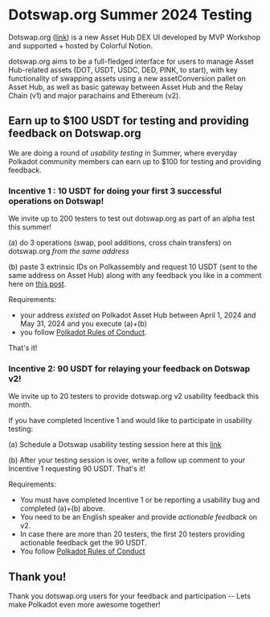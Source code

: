 # Dotswap.org Summer 2024 Testing 

Dotswap.org ([link](https://dotswap.org)) is a new Asset Hub DEX UI developed by MVP Workshop and supported + hosted by Colorful Notion.  

dotswap.org aims to be a full-fledged interface for users to manage Asset Hub-related assets (DOT, USDT, USDC, DED, PINK, to start), with key functionality of swapping assets using a new assetConversion pallet on Asset Hub, as well as basic gateway between Asset Hub and the Relay Chain (v1) and major parachains and Ethereum (v2). 

## Earn up to $100 USDT for testing and providing feedback on Dotswap.org

We are doing a round of *usability testing* in Summer, where everyday Polkadot community members can earn up to $100 for testing and providing feedback.

### Incentive 1 : 10 USDT for doing your first 3 successful operations on Dotswap!

We invite up to 200 testers to test out dotswap.org as part of an alpha test this summer!

(a) do 3 operations (swap, pool additions, cross chain transfers) on dotswap.org _from the same address_ 

(b) paste 3 extrinsic IDs on Polkassembly and request 10 USDT (sent to the same address on Asset Hub) along with any feedback you like in a comment here on  [this post](https://polkadot.polkassembly.io/post/2361).

Requirements: 
* your address _existed_ on Polkadot Asset Hub between April 1, 2024 and May 31, 2024 and you execute (a)+(b)
* you follow [Polkadot Rules of Conduct](https://forum.polkadot.network/t/welcome-to-the-polkadot-forum/7#forum-code-of-conduct-4).


That's it!

### Incentive 2: 90 USDT for relaying your feedback on Dotswap v2!

We invite up to 20 testers to provide dotswap.org v2 usability feedback this month.

If you have completed Incentive 1 and would like to participate in usability testing:

(a) Schedule a Dotswap usability testing session here at this [link](https://calendly.com/dragana-koprivica/dotswap-v2-usability-testing?month=2024-06)

(b) After your testing session is over, write a follow up comment to your Incentive 1 requesting 90 USDT.  That's it!

Requirements:
* You must have completed Incentive 1 or be reporting a usability bug and completed (a)+(b) above. 
* You need to be an English speaker and provide _actionable feedback_ on v2.
* In case there are more than 20 testers, the first 20 testers providing actionable feedback get the 90 USDT.  
* You follow [Polkadot Rules of Conduct](https://forum.polkadot.network/t/welcome-to-the-polkadot-forum/7#forum-code-of-conduct-4)

## Thank you!

Thank you dotswap.org users for your feedback and participation -- Lets make Polkadot even more awesome together!

